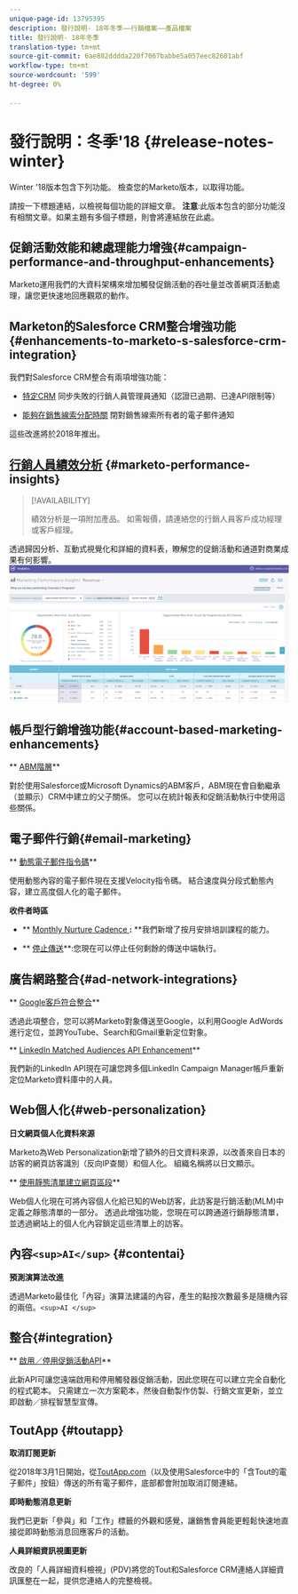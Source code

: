 ```yaml
---
unique-page-id: 13795395
description: 發行說明- 18年冬季——行銷檔案——產品檔案
title: 發行說明- 18年冬季
translation-type: tm+mt
source-git-commit: 6ae882dddda220f7067babbe5a057eec82601abf
workflow-type: tm+mt
source-wordcount: '599'
ht-degree: 0%

---
```



# 發行說明：冬季&#39;18 {#release-notes-winter}

Winter &#39;18版本包含下列功能。 檢查您的Marketo版本，以取得功能。

請按一下標題連結，以檢視每個功能的詳細文章。 **注意**:此版本包含的部分功能沒有相關文章。如果主題有多個子標題，則會將連結放在此處。

## 促銷活動效能和總處理能力增強{#campaign-performance-and-throughput-enhancements}

Marketo運用我們的大資料架構來增加觸發促銷活動的吞吐量並改善網頁活動處理，讓您更快速地回應觀眾的動作。

## Marketon的Salesforce CRM整合增強功能{#enhancements-to-marketo-s-salesforce-crm-integration}

我們對Salesforce CRM整合有兩項增強功能：

* [特定CRM](../../product-docs/core-marketo-concepts/miscellaneous/understanding-notifications/notification-types.md) 同步失敗的行銷人員管理員通知（認證已過期、已達API限制等）

* [能夠在銷售線索分配時關](../../product-docs/crm-sync/salesforce-sync/setup/optional-steps/turn-off-email-notifications-to-lead-owner.md) 閉對銷售線索所有者的電子郵件通知

這些改進將於2018年推出。

## [行銷人員績效分析](../../product-docs/reporting/performance-insights/performance-insights-overview.md) {#marketo-performance-insights}

>[!AVAILABILITY]
>
>
>績效分析是一項附加產品。 如需報價，請連絡您的行銷人員客戶成功經理或客戶經理。

透過歸因分析、互動式視覺化和詳細的資料表，瞭解您的促銷活動和通道對商業成果有何影響。   ![](assets/image2018-2-5-7-3a55-3a46.png)

## 帳戶型行銷增強功能{#account-based-marketing-enhancements}

** [ABM階層](../../product-docs/account-based-marketing/target/named-accounts/abm-hierarchies.md)**

對於使用Salesforce或Microsoft Dynamics的ABM客戶，ABM現在會自動繼承（並顯示）CRM中建立的父子關係。 您可以在統計報表和促銷活動執行中使用這些關係。

## 電子郵件行銷{#email-marketing}

** [動態電子郵件指令碼](../../product-docs/email-marketing/general/using-tokens/create-an-email-script-token.md)**

使用動態內容的電子郵件現在支援Velocity指令碼。 結合速度與分段式動態內容，建立高度個人化的電子郵件。

**收件者時區**

* ** [Monthly Nurture Cadence ](../../product-docs/email-marketing/email-programs/email-program-actions/scheduling-with-recipient-time-zone/schedule-email-programs-with-recipient-time-zone.md)**:** **我們新增了按月安排培訓課程的能力。

* ** [停止傳送](../../product-docs/email-marketing/email-programs/email-program-actions/scheduling-with-recipient-time-zone/abort-delivery-of-email-programs-scheduled-with-recipient-time-zone.md)**:您現在可以停止任何剩餘的傳送中端執行。

## 廣告網路整合{#ad-network-integrations}

** [Google客戶符合整合](../../product-docs/demand-generation/ad-network-integrations/add-google-customer-match-as-a-launchpoint-service.md)**

透過此項整合，您可以將Marketo對象傳送至Google，以利用Google AdWords進行定位，並跨YouTube、Search和Gmail重新定位對象。

** [LinkedIn Matched Audiences API Enhancement](../../product-docs/demand-generation/ad-network-integrations/add-linkedin-matched-audiences-as-a-launchpoint-service.md)**

我們新的LinkedIn API現在可讓您跨多個LinkedIn Campaign Manager帳戶重新定位Marketo資料庫中的人員。

## Web個人化{#web-personalization}

**日文網頁個人化資料來源**

Marketo為Web Personalization新增了額外的日文資料來源，以改善來自日本的訪客的網頁訪客識別（反向IP查閱）和個人化。 組織名稱將以日文顯示。

** [使用靜態清單建立網頁區段](../../product-docs/web-personalization/using-web-segments/create-a-segment-using-a-static-list.md)**

Web個人化現在可將內容個人化給已知的Web訪客，此訪客是行銷活動(MLM)中定義之靜態清單的一部分。 透過此增強功能，您現在可以跨通道行銷靜態清單，並透過網站上的個人化內容鎖定這些清單上的訪客。

## 內容`<sup>AI</sup>` {#contentai}

**預測演算法改進**

透過Marketo最佳化「內容」演算法建議的內容，產生的點按次數最多是隨機內容的兩倍。`<sup>AI </sup>`

## 整合{#integration}

** [啟用／停用促銷活動API](https://developers.marketo.com/rest-api/assets/campaigns/)**

此新API可讓您遠端啟用和停用觸發器促銷活動，因此您現在可以建立完全自動化的程式範本。 只需建立一次方案範本，然後自動製作仿製、行銷文宣更新，並立即啟動／排程智慧型宣傳。

## ToutApp {#toutapp}

**取消訂閱更新**

從2018年3月1日開始，從[ToutApp.com](https://ToutApp.com)（以及使用Salesforce中的「含Tout的電子郵件」按鈕）傳送的所有電子郵件，底部都會附加取消訂閱連結。

**即時動態消息更新**

我們已更新「參與」和「工作」標籤的外觀和感覺，讓銷售會員能更輕鬆快速地直接從即時動態消息回應客戶的活動。

**人員詳細資訊視圖更新**

改良的「人員詳細資料檢視」(PDV)將您的Tout和Salesforce CRM連絡人詳細資訊匯整在一起，提供您連絡人的完整檢視。

